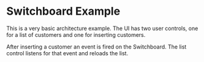 # Switchboard Example

This is a very basic architecture example. The UI has two user controls, one for a list of customers and one for inserting customers.

After inserting a customer an event is fired on the Switchboard. The list control listens for that event and reloads the list.
